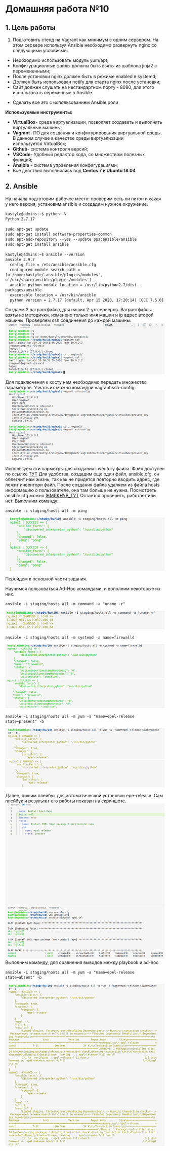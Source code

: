 # **Домашняя работа №10**

## **1. Цель работы**

1. Подготовить стенд на Vagrant как минимум с одним сервером. На этом сервере используя Ansible необходимо развернуть nginx со следующими условиями:
- Необходимо использовать модуль yum/apt;
- Конфигурационные файлы должны быть взяты из шаблона jinja2 с перемененными;
- После установки nginx должен быть в режиме enabled в systemd;
- Должен быть использован notify для старта nginx после установки;
- Cайт должен слушать на нестандартном порту - 8080, для этого использовать переменные в Ansible.
* Сделать все это с использованием Ansible роли

**Используемые инструменты:**

- **VirtualBox**- среда виртуализации, позволяет создавать и выполнять виртуальные машины;
- **Vagrant**- ПО для создания и конфигурирования виртуальной среды. В данном случае в качестве среды виртуализации используется VirtualBox;
- **Github**- система контроля версий;
- **VSCode**- Удобный редактор кода, со множеством полезных функций;
- **Ansible** - система управления конфигурациями;
- Все действия выполнялись под **Centos 7 и Ubuntu 18.04**

## **2. Ansible**

На начала подготовим рабочее место: проверим есть ли питон и какая у него версия, установим ansible и создадим нужное окружение.
```
kastyle@admins:~$ python -V
Python 2.7.17

sudo apt-get update
sudo apt-get install software-properties-common
sudo apt-add-repository --yes --update ppa:ansible/ansible
sudo apt-get install ansible

kastyle@admins:~$ ansible --version
ansible 2.9.7
  config file = /etc/ansible/ansible.cfg
  configured module search path = [u'/home/kastyle/.ansible/plugins/modules', u'/usr/share/ansible/plugins/modules']
  ansible python module location = /usr/lib/python2.7/dist-packages/ansible
  executable location = /usr/bin/ansible
  python version = 2.7.17 (default, Apr 15 2020, 17:20:14) [GCC 7.5.0]
  ```
  Создаем 2 вагрантфайла, для наших 2-ух серверов. Вагрантфайлы взяты из методички, изменено только имя машин и ip адрес второй машины. Проверяем ssh соединения до каждой машины:
![ ](https://github.com/kastyle/otus/raw/master/HW10/screenshots/s2020-04-26%2012-05-35.png)

Для подключения к хосту нам необходимо передать множество параметров. Узнать их можно командой vagrant ssh-config:
![](https://github.com/kastyle/otus/raw/master/HW10/screenshots/s2.png)

Используем эти парметры для создания inventory файла. Файл доступен по ссылке [ТУТ](https://github.com/kastyle/otus/blob/master/HW10/host1/staging/hosts)
Для удобства, создадим еще один файл, ansible.cfg, он облегчит нам жизнь, так как не придется повторно вводить адрес, где лежит инвентори файл. После создания файла удаляем из файла hosts информацию о пользователе, она там больше не нужна. Посмотреть ansible.cfg можно [ЖМЯКНУВ_ТУТ](https://github.com/kastyle/otus/blob/master/HW10/host1/ansible.cfg)
Остается проверить, работает или нет. Выполним команду: 
```
ansible -i staging/hosts all -m ping
```

![](https://github.com/kastyle/otus/raw/master/HW10/screenshots/s3.png)

Перейдем к основной части задания.

Научимся пользоваться Ad-Hoc командами, и вополним некоторые из них.
```
ansible -i staging/hosts all -m command -a "uname -r"
```
![](https://github.com/kastyle/otus/raw/master/HW10/screenshots/s4.png)
```
ansible -i staging/hosts all -m systemd -a name=firewalld
```
![](https://github.com/kastyle/otus/raw/master/HW10/screenshots/s5.png)
![](https://github.com/kastyle/otus/raw/master/HW10/screenshots/s6.png)
```
ansible -i staging/hosts all -m yum -a "name=epel-release state=present" -b
```
![](https://github.com/kastyle/otus/raw/master/HW10/screenshots/s7.png)
![](https://github.com/kastyle/otus/raw/master/HW10/screenshots/s8.png)

Далее, пишим плейбук для автоматической установки epe-release. Сам плейбук и результат его работы показан на скриншоте.
![](https://github.com/kastyle/otus/raw/master/HW10/screenshots/s9.png)
Выполним команду, для сравнения выводов между playbook и ad-hoc
```
ansible -i staging/hosts all -m yum -a "name=epel-release state=absent" -b
```
![](https://github.com/kastyle/otus/raw/master/HW10/screenshots/s10.png)
